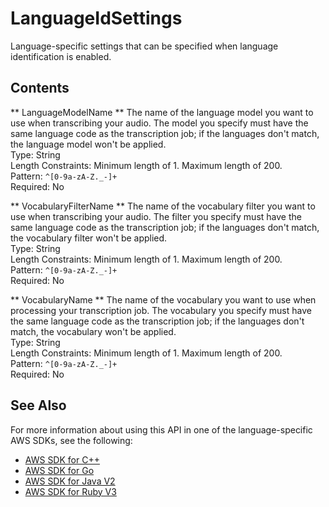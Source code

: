 # LanguageIdSettings<a name="API_LanguageIdSettings"></a>

Language\-specific settings that can be specified when language identification is enabled\.

## Contents<a name="API_LanguageIdSettings_Contents"></a>

 ** LanguageModelName **   <a name="transcribe-Type-LanguageIdSettings-LanguageModelName"></a>
The name of the language model you want to use when transcribing your audio\. The model you specify must have the same language code as the transcription job; if the languages don't match, the language model won't be applied\.  
Type: String  
Length Constraints: Minimum length of 1\. Maximum length of 200\.  
Pattern: `^[0-9a-zA-Z._-]+`   
Required: No

 ** VocabularyFilterName **   <a name="transcribe-Type-LanguageIdSettings-VocabularyFilterName"></a>
The name of the vocabulary filter you want to use when transcribing your audio\. The filter you specify must have the same language code as the transcription job; if the languages don't match, the vocabulary filter won't be applied\.  
Type: String  
Length Constraints: Minimum length of 1\. Maximum length of 200\.  
Pattern: `^[0-9a-zA-Z._-]+`   
Required: No

 ** VocabularyName **   <a name="transcribe-Type-LanguageIdSettings-VocabularyName"></a>
The name of the vocabulary you want to use when processing your transcription job\. The vocabulary you specify must have the same language code as the transcription job; if the languages don't match, the vocabulary won't be applied\.  
Type: String  
Length Constraints: Minimum length of 1\. Maximum length of 200\.  
Pattern: `^[0-9a-zA-Z._-]+`   
Required: No

## See Also<a name="API_LanguageIdSettings_SeeAlso"></a>

For more information about using this API in one of the language\-specific AWS SDKs, see the following:
+  [ AWS SDK for C\+\+](https://docs.aws.amazon.com/goto/SdkForCpp/transcribe-2017-10-26/LanguageIdSettings) 
+  [ AWS SDK for Go](https://docs.aws.amazon.com/goto/SdkForGoV1/transcribe-2017-10-26/LanguageIdSettings) 
+  [ AWS SDK for Java V2](https://docs.aws.amazon.com/goto/SdkForJavaV2/transcribe-2017-10-26/LanguageIdSettings) 
+  [ AWS SDK for Ruby V3](https://docs.aws.amazon.com/goto/SdkForRubyV3/transcribe-2017-10-26/LanguageIdSettings) 